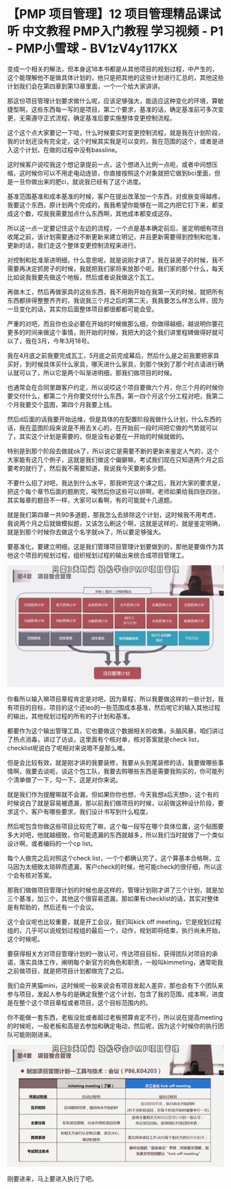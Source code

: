 # 【PMP 项目管理】12 项目管理精品课试听 中文教程 PMP入门教程 学习视频 - P1 - PMP小雪球 - BV1zV4y117KX

变成一个相关的解法，但本身这18本书都是从其他项目的规划过程，中产生的，这个能理解他不是做具体计划的，他只是把其他的这些计划进行汇总的，其他这些计划我们会在第四章到第13章里面，一个一个给大家讲讲。

那这份项目管理计划要求做什么呢，应该足够强大，能适应这种变化的环境，算敏捷型啊，这些东西每一写的是项目，第二个要求，基准的话，确定基准前可多次变更，无需遵守正式流程，确定基准后要实施整体变更控制流程。

这个这个点大家要记一下哈，什么时候要实时变更控制流程，就是我在计划阶段，我的计划还没有完全定，这个时候其实我是可以变的，我在范围的这个，或者是进入这个计划，在做的过程中没有bassline。

这时候客户说哎我这个想记录提前一点，这个想进入比例一点呃，或者中间想压缩，这时候你可以不用走电动连锁，你直接按照这个对象就把它做到bci里面，但是一旦你做出来的肥ci，就说我已经有了这个进度。

基准范围基准和成本基准的时候，客户在提出改革加一个东西，对皮肤变得越疼，我要这个东西，原计划两个完成的，我我希望你能够在一周之内把它打下来，都变成这个数，哎我我需要加点什么东西啊，其他成本都变成这存。

所以这一点一定要记住这个左边的流程，一个点是基本确定前后，鉴定明细有项目收尾之前，该计划需要通过不断更新来建立明记，并且更新需要得到控制和批准，更新的话，我们走这个整体变更控制流程来进行。

对控制和批准渐进明细，什么意思呢，就是说刚才讲了，我在装房子的时候，我不需要再决定抓房子的时候，我就把我们家将来放那个呃，我们家的那个什么，每天比如说我我要先做这个地板，然后或者说我做这个瓦工。

再做木工，然后再做家具的这些东西，我不用刚开始在我第一天的时候，就把所有东西都排得整整齐齐的，我说我三个月之后的第二天，我我要怎么样怎么样，因为一旦变化的话，其实你后面整体项目都很都都可能会受。

严重的对吧，而且你也没必要在开始的时候做那么细，你做得越细，越说明你要花更多的时间来做这个事情，刚开始的时候，我把大的这个我们讲里程碑做得好就可以了，我在3月，今年3月18号。

我在4月底之前我要完成瓦工，5月底之前完成幕后，然后什么是之前我要把家具买好，到时候具体买什么家具，哪天进什么家具，到那个快到了那个时点请进行确认就可以了，所以它是两个叫渐进明细，那我们做项目的时候。

也通常会在合同里跟客户约定，所以说哎这个项目要做六个月，你三个月的时候你要交付什么，都第二个月你要交付什么东西，第一四个月这个分工程对吧，我第二个月我要交个蓝图，第四个月我要上线。

然后d后面的话我要开始运维，但是具体的在配置阶段我做什么计划，什么东西的话，我在蓝图阶段来说是不用去关心的，在开始前一段时间把它做的气势就可以了，其实这个计划是需要的，但是没有必要在一开始的时候就做的。

特别是到那个阶段去做就ok了，所以说它是需要不断的更新来鉴定人气的，这个大家能有这几个例子，这就是我们做这个偏僻嘛，考试我们现在只知道两个月之后要考的就行了，然后我不需要知道，我说我今天要刷多少题。

不要什么招了对吧，我达到什么水平，那我听完这个课之后，我对大家的要求是，把这个每个章节后面的题刷完，唉然后你这些可以排啊，老师如果给我四张四张，其实每章的题目不一样，大家可以看啊，有的可能就十几道题。

就是我们第四章一共90多道题，那我怎么去排除这个计划，这时候我不用考虑，我说两个月之后就做模拟题，又该怎么刷这个啊，这就是这样的，就是鉴定明确，就是到那个时候你去做这个名字就ok了，所以要足够强大。

要基准化，要建立明细，这是我们管理项目管理计划要做到的，那他是要做作为其他这个项目的规划过程，组织规划过程的输出来统合成项目管理工。



![](img/f9b739755672bdff319559977516a10b_1.png)

你看所以输入嘛项目章程肯定是对吧，因为章程，所以我要做这样的一些计划，我有项目的目标，项目的这个还leo的一些范围成本基准，然后呢它的输入其他过程的输出，其他规划过程的所有的子计划和基准。

都要作为这个输出管理工具，它也要做这个数据相关的收集，头脑风暴，咱们讲过了热点消毒，讲过了访谈，这里面有个核对单，核对答案就是check list，checklist呢说白了呢相对来说嗯不是那么难。

但是会比较有效，就是刚才讲的我要装修，我要从头到尾装修的话，我要做哪些事情啊，我要去谈呃，谈这个包工队，我要去购哪些东西是需要我购买的，你可能列个清单做了一下，勾一下，这是对你来说。

就是我们作为提醒嘛就不会漏，但如果你你也想，今天我想a后天想b，这个有的时候说白了就是容易被遗漏，那以前我们做项目的时候，以前做这种设计阶段，要求这个，客户有哪些要求，我们设计书写到什么程度。

然后呢包含你做这些项目比较完了嘛，这个每一段写在哪个具体位置，这个贴图要多大对吧，他就越细致，你可能遗漏的东西就越多，所以我们当时就做了一个类似设计啊，或者编码的一个cp list。

每个人做完之后对照这个check list，一个个都确认完了，这个算基本合格啊，立马因为太细致太琐碎而遗漏，客户check的时候，他可能check的很仔细，所以这个会有核对答案。

那我们做做项目管理计划的时候也是这样的，管理计划刚才讲了三个计划，就是加三个基准，加三个，其他这个很容易遗漏，那如果有checklist的话，其实对整体是有帮助的，然后还有一个会议。

这个会议呢也比较重要，就是开工会议，我们叫kick off meeting，它是规划过程组的，几乎可以说规划过程组的最后一个，动作，规划即将结束，执行尚未开始，这个时候呢。

要获得相关方对项目管理计划的一致认可，传达项目目标，获得团队对项目的承诺，落实具体工作，阐明每个新官方的角色和职责，一般叫kimmeting，通常呃我之前做项目，就是把项目计划都做完了之后。

我们会开黑猫mini，这时候呢一般来说会有项目发起人差异，那也会有下个团队来参与项目，发起人参与的是确定我整个这个计划，包含了我的范围，成本啊，进度是在整个这个项目章程或者项目，这个目标范围内的。

你不能做一套东西，老板没批或者超过老板预算肯定不行，所以说在提高meeting的时候呃，一般老板和高层去参加和确定电动，然后呢，因为这个时候你的执行团队可能刚刚进来。



![](img/f9b739755672bdff319559977516a10b_3.png)

刚要进来，马上要进入执行了吧。